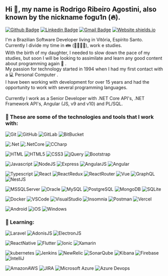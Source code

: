 ## Hi 👋, my name is Rodrigo Ribeiro Agostini, also known by the nickname fogu1n (:fire:).
[![Github Badge](https://img.shields.io/badge/-fogu1n-000?style=for-the-badge&logo=Github&logoColor=white&link=https://github.com/fogu1n)](https://github.com/fogu1n)
[![Linkedin Badge](https://img.shields.io/badge/-Rodrigo%20Agostini-0e76a8?style=for-the-badge&logo=Linkedin&logoColor=white&link=https://www.linkedin.com/in/rodrigo-agostini/)](https://www.linkedin.com/in/rodrigo-agostini) 
[![Gmail Badge](https://img.shields.io/badge/-dev.rodrigoribeiroagostini@gmail.com-EA4335?style=for-the-badge&logo=Gmail&logoColor=white&link=mailto:dev.rodrigoribeiroagostini@gmail.com)](mailto:dev.rodrigoribeiroagostini@gmail.com)
[![Website shields.io](https://img.shields.io/badge/Website-working%20on%20it-lightgrey?style=for-the-badge)](https://github.com/fogu1n)

I'm a Brazilian Software Developer living in Vitória, Espírito Santo.</br>
Currently I divide my time in :family: (:sparkling_heart::woman::baby::dog:), work e studies.</br>
With the birth of my daughter, I needed to slow down the pace of my studies, but soon I will be looking to assimilate and learn any good content about programming again :rocket: .</br>
My passion for technology started in 1994 when I had my first contact with a 💻 Personal Computer .</br>
I have been working with development for over 15 years and had the opportunity to work with several programming languages.</br>
</br>
Currently I work as a Senior Developer with .NET Core API's, .NET Framework API's, Angular (JS, v9 and v10) and PL/SQL.

### :triangular_flag_on_post: These are some of the technologies and tools that I work with:
![Git](https://img.shields.io/badge/-Git-black?style=for-the-badge&logo=git)
![GitHub](https://img.shields.io/badge/-GitHub-181717?style=for-the-badge&logo=github)
![GitLab](https://img.shields.io/badge/-GitLab-181717?style=for-the-badge&logo=gitlab)
![BitBucket](https://img.shields.io/badge/-BitBucket-181717?style=for-the-badge&logo=bitBucket)</br>

![.Net](https://img.shields.io/badge/Framework-5C2D91?style=for-the-badge&logo=.net&logoColor=white)
![.NetCore](https://img.shields.io/badge/Core-5C2D91?style=for-the-badge&logo=.net&logoColor=white)
![CCharp](https://img.shields.io/badge/C%23-239120?style=for-the-badge&logo=c-sharp&logoColor=white)</br>

![HTML](https://img.shields.io/badge/HTML-239120?style=for-the-badge&logo=html5&logoColor=white)
![HTML5](https://img.shields.io/badge/HTML5-E34F26?style=for-the-badge&logo=html5&logoColor=white)
![CSS3](https://img.shields.io/badge/CSS3-1572B6?style=for-the-badge&logo=css3&logoColor=white)
![jQuery](https://img.shields.io/badge/jQuery-0769AD?style=for-the-badge&logo=jquery&logoColor=white)
![Bootstrap](https://img.shields.io/badge/Bootstrap-563D7C?style=for-the-badge&logo=bootstrap&logoColor=white)</br>

![Javascript](https://img.shields.io/badge/JavaScript-323330?style=for-the-badge&logo=javascript&logoColor=F7DF1E)
![NodeJS](https://img.shields.io/badge/Node-43853D?style=for-the-badge&logo=node.js&logoColor=white)
![Express](https://img.shields.io/badge/ExpressJS-404D59?style=for-the-badge&logo=express&logoColor=white)
![AngularJS](https://img.shields.io/badge/AngularJS-E23237?style=for-the-badge&logo=angularjs&logoColor=white)
![Angular](https://img.shields.io/badge/Angular-DD0031?style=for-the-badge&logo=angular&logoColor=white)</br>

![Typescript](https://img.shields.io/badge/TypeScript-007ACC?style=for-the-badge&logo=typescript&logoColor=white)
![React](https://img.shields.io/badge/React-20232A?style=for-the-badge&logo=react&logoColor=61DAFB)
![ReactRedux](https://img.shields.io/badge/Redux-593D88?style=for-the-badge&logo=redux&logoColor=white)
![ReactRouter](https://img.shields.io/badge/React_Router-CA4245?style=for-the-badge&logo=react-router&logoColor=white)
![Vue](https://img.shields.io/badge/Vue.js-35495E?style=for-the-badge&logo=vue.js&logoColor=4FC08D)
![GraphQL](https://img.shields.io/badge/GraphQL-E10098?style=for-the-badge&logo=GraphQL&logoColor=white)
![NestJS](https://img.shields.io/badge/-NestJS-E0234E?style=for-the-badge&logo=nestjs&logoColor=white)</br>

![MSSQLServer](https://img.shields.io/badge/-SQL%20Server-CC2927?style=for-the-badge&logo=microsoft-sql-server&logoColor=white)
![Oracle](https://img.shields.io/badge/-Oracle-F80000?style=for-the-badge&logo=oracle&logoColor=white)
![MySQL](https://img.shields.io/badge/MySQL-4479A1?style=for-the-badge&logo=mysql&logoColor=white)
![PostgreSQL](https://img.shields.io/badge/PostgreSQL-316192?style=for-the-badge&logo=postgresql&logoColor=white)
![MongoDB](https://img.shields.io/badge/MongoDB-4EA94B?style=for-the-badge&logo=mongodb&logoColor=white)
![SQLite](https://img.shields.io/badge/SQLite-07405E?style=for-the-badge&logo=sqlite&logoColor=white)</br>

![Docker](https://img.shields.io/badge/Docker-2496ED?style=for-the-badge&logo=Docker&logoColor=white)
![VSCode](https://img.shields.io/badge/-VSCode-007ACC?style=for-the-badge&logo=visual-studio-code&logoColor=white)
![VisualStudio](https://img.shields.io/badge/-Visual_Studio-5C2D91?style=for-the-badge&logo=visual-studio&logoColor=white)
![Insomnia](https://img.shields.io/badge/-Insomnia-5849BE?style=for-the-badge&logo=insomnia&logoColor=white)
![Postman](https://img.shields.io/badge/-Postman-FF6C37?style=for-the-badge&logo=postman&logoColor=white)
![Vercel](https://img.shields.io/badge/-Vercel-000000?style=for-the-badge&logo=vercel&logoColor=white)</br>

![Android](https://img.shields.io/badge/Android-3DDC84?style=for-the-badge&logo=android&logoColor=white)
![iOS](https://img.shields.io/badge/iOS-000000?style=for-the-badge&logo=ios&logoColor=white)
![Windows](https://img.shields.io/badge/Windows-0078D6?style=for-the-badge&logo=windows&logoColor=white)</br>

### :beginner: Learning:
![Laravel](https://img.shields.io/badge/Laravel-FF2D20?style=for-the-badge&logo=laravel&logoColor=61DAFB)
![AdonisJS](https://img.shields.io/badge/AdonisJS-220052?style=for-the-badge&logo=adonisjs&logoColor=61DAFB)
![ElectronJS](https://img.shields.io/badge/ElectronJS-47848F?style=for-the-badge&logo=electron&logoColor=61DAFB)</br>

![ReactNative](https://img.shields.io/badge/React_Native-20232A?style=for-the-badge&logo=react&logoColor=61DAFB)
![Flutter](https://img.shields.io/badge/Flutter-02569B?style=for-the-badge&logo=flutter&logoColor=61DAFB)
![Ionic](https://img.shields.io/badge/Ionic-3880FF?style=for-the-badge&logo=Ionic&logoColor=61DAFB)
![Xamarin](https://img.shields.io/badge/Xamarin-3498DB?style=for-the-badge&logo=xamarin&logoColor=white)</br>

![kubernetes](https://img.shields.io/badge/kubernetes-326CE5?style=for-the-badge&logo=kubernetes&logoColor=white)
![Jenkins](https://img.shields.io/badge/Jenkins-D24939?style=for-the-badge&logo=jenkins&logoColor=white)
![NewRelic](https://img.shields.io/badge/newrelic-008C99?style=for-the-badge&logo=new-relic&logoColor=white)
![SonarQube](https://img.shields.io/badge/SonarQube-4E9BCD?style=for-the-badge&logo=SonarQube&logoColor=white)
![Kibana](https://img.shields.io/badge/Kibana-005571?style=for-the-badge&logo=Kibana&logoColor=white)
![Firebase](https://img.shields.io/badge/Firebase-FFCA28?style=for-the-badge&logo=firebase&logoColor=white)
![IntelliJ](https://img.shields.io/badge/-IntelliJ%20IDEA-black?style=for-the-badge&logo=intellij-idea&logoColor=white)

![AmazonAWS](https://img.shields.io/badge/Amazon_AWS-232F3E?style=for-the-badge&logo=amazon-aws&logoColor=white)
![JIRA](https://img.shields.io/badge/-JIRA-0052CC?style=for-the-badge&logo=jira)
![Microsoft Azure](https://img.shields.io/badge/Microsoft%20Azure-0089D6?style=for-the-badge&logo=microsoft-azure&logoColor=white)
![Azure Devops](https://img.shields.io/badge/Azure_Devops-0078D7?style=for-the-badge&logo=azuredevops&logoColor=white)</br>

<!--
https://simpleicons.org/?q=dot
https://github.com/alexandresanlim/Badges4-README.md-Profile
https://encycolorpedia.pt/0e76a8
https://www.schemecolor.com/gmail-logo-colors.php

- [Courses](https://www.treinaweb.com.br/cursos-online?q=fagner+pinheiro) 👨🏼‍🏫 - It's are technical courses on many technologies, such as Django, Flask, Python, Kotlin, Flutter, Dart, Git and more
- [Blog](https://www.treinaweb.com.br/blog/author/fagner-pinheiro/) ✍🏼 - I'm write about many things.
- [Website](https://fagnerpsantos.dev/) 💻 - Working on it.

**fogu1n/fogu1n** is a ✨ _special_ ✨ repository because its `README.md` (this file) appears on your GitHub profile.
Here are some ideas to get you started:
- 🔭 I’m currently working on ...
- 🌱 I’m currently learning ...
- 👯 I’m looking to collaborate on ...
- 🤔 I’m looking for help with ...
- 💬 Ask me about ...
- 📫 How to reach me: ...
- 😄 Pronouns: ...
- ⚡ Fun fact: ...
:trophy:
:dart:
:mortar_board:
https://gist.github.com/rxaviers/7360908

## ⚡ Technologies


-->
